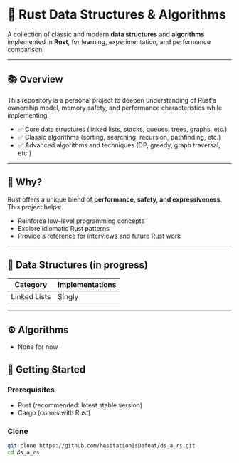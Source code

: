 # 🦀 Rust Data Structures & Algorithms

A collection of classic and modern **data structures** and **algorithms** implemented in **Rust**, for learning, experimentation, and performance comparison.

---

## 📚 Overview

This repository is a personal project to deepen understanding of Rust's ownership model, memory safety, and performance characteristics while implementing:

- ✅ Core data structures (linked lists, stacks, queues, trees, graphs, etc.)
- ✅ Classic algorithms (sorting, searching, recursion, pathfinding, etc.)
- ✅ Advanced algorithms and techniques (DP, greedy, graph traversal, etc.)

---

## 🧠 Why?

Rust offers a unique blend of **performance, safety, and expressiveness**. This project helps:

- Reinforce low-level programming concepts
- Explore idiomatic Rust patterns
- Provide a reference for interviews and future Rust work

---

## 🧱 Data Structures (in progress)

| Category         | Implementations                                |
|------------------|------------------------------------------------|
| Linked Lists      | Singly                     |

---

## ⚙️ Algorithms

- None for now

## 🚀 Getting Started

### Prerequisites

- Rust (recommended: latest stable version)
- Cargo (comes with Rust)

### Clone

```bash
git clone https://github.com/hesitationIsDefeat/ds_a_rs.git
cd ds_a_rs
